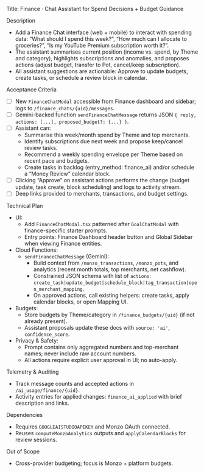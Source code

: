 Title: Finance · Chat Assistant for Spend Decisions + Budget Guidance

Description
- Add a Finance Chat interface (web + mobile) to interact with spending data: “What should I spend this week?”, “How much can I allocate to groceries?”, “Is my YouTube Premium subscription worth it?”.
- The assistant summarises current position (income vs. spend, by Theme and category), highlights subscriptions and anomalies, and proposes actions (adjust budget, transfer to Pot, cancel/keep subscription).
- All assistant suggestions are actionable: Approve to update budgets, create tasks, or schedule a review block in calendar.

Acceptance Criteria
- [ ] New `FinanceChatModal` accessible from Finance dashboard and sidebar; logs to `/finance_chats/{uid}/messages`.
- [ ] Gemini-backed function `sendFinanceChatMessage` returns JSON `{ reply, actions: [...], proposed_budget?: {...} }`.
- [ ] Assistant can:
  - Summarise this week/month spend by Theme and top merchants.
  - Identify subscriptions due next week and propose keep/cancel review tasks.
  - Recommend a weekly spending envelope per Theme based on recent pace and budgets.
  - Create tasks in backlog (entry_method: finance_ai) and/or schedule a “Money Review” calendar block.
- [ ] Clicking “Approve” on assistant actions performs the change (budget update, task create, block scheduling) and logs to activity stream.
- [ ] Deep links provided to merchants, transactions, and budget settings.

Technical Plan
- UI:
  - Add `FinanceChatModal.tsx` patterned after `GoalChatModal` with finance-specific starter prompts.
  - Entry points: Finance Dashboard header button and Global Sidebar when viewing Finance entities.
- Cloud Functions:
  - `sendFinanceChatMessage` (Gemini):
    - Build context from `/monzo_transactions`, `/monzo_pots`, and analytics (recent month totals, top merchants, net cashflow).
    - Constrained JSON schema with list of `actions`: `create_task|update_budget|schedule_block|tag_transaction|open_merchant_mapping`.
    - On approved actions, call existing helpers: create tasks, apply calendar blocks, or open Mapping UI.
- Budgets:
  - Store budgets by Theme/category in `/finance_budgets/{uid}` (if not already present).
  - Assistant proposals update these docs with `source: 'ai'`, `confidence_score`.
- Privacy & Safety:
  - Prompt contains only aggregated numbers and top-merchant names; never include raw account numbers.
  - All actions require explicit user approval in UI; no auto-apply.

Telemetry & Auditing
- Track message counts and accepted actions in `/ai_usage/finance/{uid}`.
- Activity entries for applied changes: `finance_ai_applied` with brief description and links.

Dependencies
- Requires `GOOGLEAISTUDIOAPIKEY` and Monzo OAuth connected.
- Reuses `computeMonzoAnalytics` outputs and `applyCalendarBlocks` for review sessions.

Out of Scope
- Cross-provider budgeting; focus is Monzo + platform budgets.

